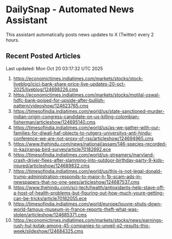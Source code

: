 # DailySnap - Automated News Assistant

This assistant automatically posts news updates to X (Twitter) every 2 hours.

## Recent Posted Articles

Last updated: Mon Oct 20 03:17:32 UTC 2025

1. https://economictimes.indiatimes.com/markets/stocks/stock-liveblog/icici-bank-share-price-live-updates-20-oct-2025/liveblog/124698226.cms
2. https://economictimes.indiatimes.com/markets/stocks/motilal-oswal-hdfc-bank-poised-for-upside-after-bullish-pattern/videoshow/124623765.cms
3. https://timesofindia.indiatimes.com/world/us/state-sanctioned-murder-indian-origin-congress-candidate-on-us-killing-colombian-fisherman/articleshow/124695140.cms
4. https://timesofindia.indiatimes.com/world/us/as-we-gather-with-our-families-for-diwali-haf-objects-to-rutgers-universitys-anti-hindu-conference-we-are-not-proxy-of-rss/articleshow/124694965.cms
5. https://www.thehindu.com/news/national/assam/146-species-recorded-in-kaziranga-bird-survey/article70182692.ece
6. https://timesofindia.indiatimes.com/world/us-streamers/maryland-crash-driver-flees-after-slamming-into-outdoor-birthday-party-9-kids-injured/articleshow/124689832.cms
7. https://timesofindia.indiatimes.com/world/us/this-is-not-legal-donald-trump-administration-responds-to-major-h-1b-scam-ads-in-newspapers-that-no-one-sees/articleshow/124687537.cms
8. https://www.thehindu.com/sci-tech/health/antioxidants-help-stave-off-a-host-of-health-problems-but-figuring-out-how-much-youre-getting-can-be-tricky/article70182055.ece
9. https://timesofindia.indiatimes.com/world/europe/louvre-shuts-down-world-famous-museum-in-france-reports-theft-what-was-stolen/articleshow/124685371.cms
10. https://economictimes.indiatimes.com/markets/stocks/news/earnings-rush-hul-kotak-among-45-companies-to-unveil-q2-results-this-week/slideshow/124684325.cms
